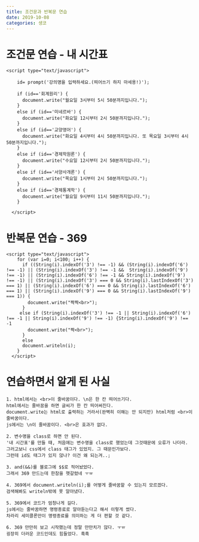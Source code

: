 ```yaml
---
title: 조건문과 반복문 연습
date: 2019-10-08
categories: 생코
---
```


# 조건문 연습 - 내 시간표
  
    <script type="text/javascript">

        id= prompt('강의명을 입력하세요.(띄어쓰기 하지 마세용!)');

        if (id=='회계원리') {
          document.write("월요일 3시부터 5시 50분까지입니다.");
        }
        else if (id=='미네르바') {
          document.write("화요일 12시부터 2시 50분까지입니다.");
        }
        else if (id=='교양영어') {
          document.write("화요일 4시부터 4시 50분까지입니다. 또 목요일 3시부터 4시 50분까지입니다.");
        }
        else if (id=='경제학원론') {
          document.write("수요일 12시부터 2시 50분까지입니다.");
        }
        else if (id=='서양사개론') {
          document.write("목요일 1시부터 2시 50분까지입니다.");
        }
        else if (id=='경제통계학') {
          document.write("월요일 9시부터 11시 50분까지입니다.");
        }

      </script>
# 반복문 연습 - 369
  
    <script type="text/javascript">
        for (var i=0; i<100; i++) {
          if ((String(i).indexOf('3') !== -1) && (String(i).indexOf('6') !== -1) || (String(i).indexOf('3') !== -1 &&  String(i).indexOf('9') !== -1) || (String(i).indexOf('6') !== -1 && String(i).indexOf('9') !== -1) || (String(i).indexOf('3') === 0 && String(i).lastIndexOf('3') === 1) || (String(i).indexOf('6') === 0 && String(i).lastIndexOf('6') === 1) || (String(i).indexOf('9') === 0 && String(i).lastIndexOf('9') === 1)) {
            document.write("짝짝<br>");
          }
         else if (String(i).indexOf('3') !== -1 || String(i).indexOf('6') !== -1 || String(i).indexOf('9') !== -1) {String(i).indexOf('9') !== -1
            document.write("짝<br>");
          }
          else
          document.writeln(i);
        }
      </script>
# 연습하면서 알게 된 사실

    1. html에서는 <br>이 줄바꿈이다. \n은 한 칸 띄어쓰기다.
    html에서는 줄바꿈을 하면 글씨가 한 칸 띄어써진다.
    document.write는 html로 출력하는 거라서(완벽히 이해는 안 되지만) html처럼 <br>이 줄바꿈이다.
    js에서는 \n이 줄바꿈이다. <br>은 효과가 없다.

    2. 변수명을 class로 하면 안 된다. 
    '내 시간표'를 만들 때, 처음에는 변수명을 class로 했었는데 그것때문에 오류가 나더라.
    그러고보니 css에서 class 태그가 있었지. 그 때문인가보다.
    그런데 id도 태그가 있지 않나? 이건 왜 되는겨..;

    3. and(&&)를 블로그에 $$로 적어놨었다.
    그래서 369 만드는데 한참을 헷갈렸네 ㅜㅠ

    4. 369에서 document.writeln(i);를 어떻게 줄바꿈할 수 있는지 모르겠다.
    검색해봐도 writeln밖에 못 알아냈다.

    5. 369에서 코드가 엄청나게 길다.
    js에서는 줄바꿈하면 명령종료로 알아듣는다고 해서 이렇게 썼다.
    차라리 세미콜론만이 명령종료를 의미하는 게 더 편할 것 같다.

    6. 369 만만히 보고 시작했는데 정말 만만치가 않다. ㅜㅠ
    굉장히 더러운 코드인데도 힘들었다. 흑흑
